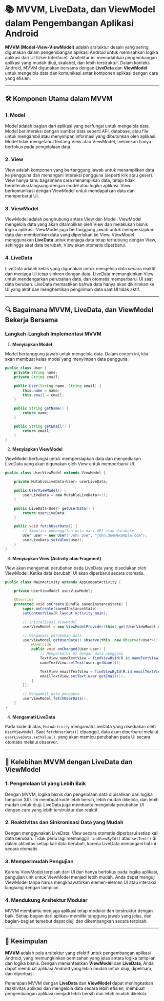# 📚 MVVM, LiveData, dan ViewModel dalam Pengembangan Aplikasi Android

**MVVM (Model-View-ViewModel)** adalah arsitektur desain yang sering digunakan dalam pengembangan aplikasi Android untuk memisahkan logika aplikasi dari UI (User Interface). Arsitektur ini memudahkan pengembangan aplikasi yang mudah diuji, skalabel, dan lebih terstruktur. Dalam konteks Android, MVVM digunakan bersama dengan **LiveData** dan **ViewModel** untuk mengelola data dan komunikasi antar komponen aplikasi dengan cara yang efisien.

---

## 🛠️ Komponen Utama dalam MVVM

### 1. **Model**

Model adalah bagian dari aplikasi yang berfungsi untuk mengelola data. Model berinteraksi dengan sumber data seperti API, database, atau file untuk mengambil atau menyimpan informasi yang dibutuhkan oleh aplikasi. Model tidak mengetahui tentang View atau ViewModel, melainkan hanya berfokus pada pengelolaan data.

### 2. **View**

View adalah komponen yang bertanggung jawab untuk menampilkan data ke pengguna dan menangani interaksi pengguna (seperti klik atau geser). View hanya tahu bagaimana cara menampilkan data, tetapi tidak berinteraksi langsung dengan model atau logika aplikasi. View berkomunikasi dengan ViewModel untuk mendapatkan data dan memperbarui UI.

### 3. **ViewModel**

ViewModel adalah penghubung antara View dan Model. ViewModel mengelola data yang akan ditampilkan oleh View dan melakukan bisnis logika aplikasi. ViewModel juga bertanggung jawab untuk mempersiapkan data dan memberikan data yang diperlukan ke View. ViewModel menggunakan **LiveData** untuk menjaga data tetap terhubung dengan View, sehingga saat data berubah, View akan otomatis diperbarui.

### 4. **LiveData**

LiveData adalah kelas yang digunakan untuk mengelola data secara reaktif dan menjaga UI tetap sinkron dengan data. LiveData memungkinkan View untuk mendengarkan perubahan data, dan otomatis memperbarui UI saat data berubah. LiveData memastikan bahwa data hanya akan dikirimkan ke UI yang aktif dan menghentikan pengiriman data saat UI tidak aktif.

---

## 🔍 Bagaimana MVVM, LiveData, dan ViewModel Bekerja Bersama

### Langkah-Langkah Implementasi MVVM

1. **Menyiapkan Model**

Model bertanggung jawab untuk mengelola data. Dalam contoh ini, kita akan membuat kelas model yang menyimpan data pengguna.

```java
public class User {
    private String name;
    private String email;

    public User(String name, String email) {
        this.name = name;
        this.email = email;
    }

    public String getName() {
        return name;
    }

    public String getEmail() {
        return email;
    }
}
```

2. **Menyiapkan ViewModel**

ViewModel berfungsi untuk mempersiapkan data dan menyediakan LiveData yang akan digunakan oleh View untuk memperbarui UI.

```java
public class UserViewModel extends ViewModel {

    private MutableLiveData<User> userLiveData;

    public UserViewModel() {
        userLiveData = new MutableLiveData<>();
    }

    public LiveData<User> getUserData() {
        return userLiveData;
    }

    public void fetchUserData() {
        // Simulasi pemanggilan data dari API atau database
        User user = new User("John Doe", "john.doe@example.com");
        userLiveData.setValue(user);
    }
}
```

3. **Menyiapkan View (Activity atau Fragment)**

View akan mengamati perubahan pada LiveData yang disediakan oleh ViewModel. Ketika data berubah, UI akan diperbarui secara otomatis.

```java
public class MainActivity extends AppCompatActivity {

    private UserViewModel userViewModel;

    @Override
    protected void onCreate(Bundle savedInstanceState) {
        super.onCreate(savedInstanceState);
        setContentView(R.layout.activity_main);

        // Inisialisasi ViewModel
        userViewModel = new ViewModelProvider(this).get(UserViewModel.class);

        // Mengamati perubahan data
        userViewModel.getUserData().observe(this, new Observer<User>() {
            @Override
            public void onChanged(User user) {
                // Memperbarui UI dengan data pengguna
                TextView nameTextView = findViewById(R.id.nameTextView);
                nameTextView.setText(user.getName());

                TextView emailTextView = findViewById(R.id.emailTextView);
                emailTextView.setText(user.getEmail());
            }
        });

        // Mengambil data pengguna
        userViewModel.fetchUserData();
    }
}
```

4. **Mengamati LiveData**

Pada kode di atas, `MainActivity` mengamati LiveData yang disediakan oleh `UserViewModel`. Saat `fetchUserData()` dipanggil, data akan diperbarui melalui `userLiveData.setValue()`, yang akan memicu perubahan pada UI secara otomatis melalui observer.

---

## 🎯 Kelebihan MVVM dengan LiveData dan ViewModel

### 1. **Pengelolaan UI yang Lebih Baik**

Dengan MVVM, logika bisnis dan pengelolaan data dipisahkan dari logika tampilan (UI). Ini membuat kode lebih bersih, lebih mudah dikelola, dan lebih mudah untuk diuji. LiveData juga membantu mengelola perubahan UI dengan cara yang lebih terstruktur dan reaktif.

### 2. **Reaktivitas dan Sinkronisasi Data yang Mudah**

Dengan menggunakan LiveData, View secara otomatis diperbarui setiap kali data berubah. Tidak perlu lagi memanggil `findViewById()` atau `setText()` di dalam aktivitas setiap kali data berubah, karena LiveData menangani hal ini secara otomatis.

### 3. **Mempermudah Pengujian**

Karena ViewModel terpisah dari UI dan hanya berfokus pada logika aplikasi, pengujian unit untuk ViewModel menjadi lebih mudah. Anda dapat menguji ViewModel tanpa harus mengkhawatirkan elemen-elemen UI atau interaksi langsung dengan tampilan.

### 4. **Mendukung Arsitektur Modular**

MVVM membantu menjaga aplikasi tetap modular dan terstruktur dengan baik. Setiap bagian dari aplikasi memiliki tanggung jawab yang jelas, dan bagian-bagian tersebut dapat diuji dan dikembangkan secara terpisah.

---

## 🏁 Kesimpulan

**MVVM** adalah pola arsitektur yang efektif untuk pengembangan aplikasi Android, yang memungkinkan pemisahan yang jelas antara logika tampilan dan logika bisnis. Dengan memanfaatkan **ViewModel** dan **LiveData**, Anda dapat membuat aplikasi Android yang lebih mudah untuk diuji, dipelihara, dan diperluas.

Penerapan MVVM dengan **LiveData** dan **ViewModel** dapat meningkatkan reaktivitas aplikasi dan mengelola data secara lebih efisien, membuat pengembangan aplikasi menjadi lebih bersih dan lebih mudah dikelola.
